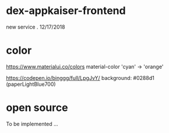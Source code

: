 # dex-appkaiser-frontend

new service . 12/17/2018

# color

https://www.materialui.co/colors
material-color 'cyan' -> 'orange'

https://codepen.io/binggg/full/LpgJvY/
background: #0288d1 (paperLightBlue700)


# open source 

To be implemented ...